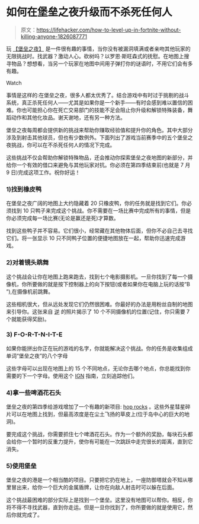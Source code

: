 # 如何在堡垒之夜升级而不杀死任何人

> 原文：<https://lifehacker.com/how-to-level-up-in-fortnite-without-killing-anyone-1826087771>

玩 [【堡垒之夜】](https://lifehacker.com/how-to-get-started-in-fortnite-battle-royale-1825520740?rev=1524633988233) 是一件很有趣的事情，当你没有被漏洞填满或者亲吻其他玩家的无限挑战时。找武器？激动人心。砍树吗？以罗恩·斯旺森式的抚慰。在地图上搜寻物品？想想看，当另一个玩家在地图中间用子弹打你的谜语时，不用它们会有多有趣。

Watch

事情是这样的:在堡垒之夜，很多人都太优秀了。结合游戏中有时过于挑剔的战斗系统，真正杀死任何人——尤其是如果你是一个新手——有时会感到难以置信的困难。你也可能担心你在死亡交易部门的技能不足会阻止你升级和解锁特殊装备，舞蹈动作和其他化妆品。谢天谢地，还有另一种方法。

堡垒之夜每周都会提供新的挑战来帮助你赚取经验值和提升你的角色。其中大部分涉及到射击其他球员，但也有少数例外。下面列出了游戏当前赛季中的五个堡垒之夜挑战，你可以在不杀死任何人的情况下完成。

这些挑战不仅会帮助你解锁特殊物品，还会推动你探索堡垒之夜地图的新部分，并给你一个有效的借口来避免与其他玩家对抗。你必须在第四季结束前(也就是 7 月 9 日)完成这项工作。祝你好运！

### 1)找到橡皮鸭

在堡垒之夜广阔的地图上大约隐藏着 20 只橡皮鸭，你的任务就是找到它们。你必须找到 10 只鸭子来完成这个挑战。你不需要在一场比赛中完成所有的事情，但是你必须完成每一场比赛(无论是赢还是死)才算数。

找到这些鸭子并不容易。它们很小，经常藏在其他物体后面，但你不必自己去寻找它们。将一张显示 10 只不同鸭子位置的便捷地图放在一起，帮助你迅速完成游戏。

### 2)对着镜头跳舞

这个挑战会让你在地图上跑来跑去，找到七个电影摄影机。一旦你找到了每一个摄像机，你所要做的就是按下控制器上的向下按钮(或者如果你在电脑上玩的话按“B ”),在摄像机前跳舞。

这些相机很大，但从远处发现它们仍然很困难。你最好的办法是用粉丝自制的地图来引导你。这张来自 [逆](https://www.inverse.com/article/44771-comprehensive-guide-to-fortnite-camera-locations-in-week-2) 的照片揭示了 10 个不同摄像机的位置(记住，你只需要 7 个就能获得奖励)。

### 3) F-O-R-T-N-I-T-E

如果你能拼出你正在玩的游戏的名字，你就能解决这个挑战。你的任务是收集组成单词“堡垒之夜”的八个字母

这些字母可以出现在地图上的 15 个不同地点，无论你去哪个地点，你总能找到你需要的下一个字母。使用这个 [IGN](http://www.ign.com/wikis/fortnite/FORTNITE_Letters_Locations_and_Map_-_Season_4_Challenges_Week) 指南，立刻追踪他们。

### 4)拿一些啤酒花石头

堡垒之夜的第四季给游戏增加了一个有趣的新项目: [hop rocks](https://kotaku.com/fortnites-new-hop-rocks-are-making-the-game-wild-1825716359) 。这些外星彗星碎片可以在地图上找到，但最高浓度是在尘土飞扬的草皮上(位于岛中心的巨大的地洞)。

要完成这个挑战，你需要抓住七个啤酒花石头。作为一个额外的奖励，每块石头都会给你一个暂时的反重力提升，使你有可能在一次跳跃中走完很长的距离，直到它消失。

### 5)使用堡垒

堡垒之夜的港是一个相当酷的项目。只要把它扔在地上，一座防御塔就会不知从哪里冒出来，给你一个巨大的金属盾牌，让你在向敌人射击时可以躲在后面。

这个挑战最困难的部分实际上是找到一个堡垒。这里没有地图可以帮你。相反，你将不得不寻找武器，直到你走运。但是一旦你找到了，你所要做的就是使用它，然后你就完成了。